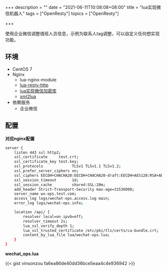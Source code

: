 +++
description = ""
date = "2021-06-11T10:08:08+08:00"
title = "lua实现微信机器人"
tags = ["OpenResty"]
topics = ["OpenResty"]

+++

使用企业微信调整值班人员信息，示例为联系人tag调整，可以自定义任何想实现功能。

## 环境

- CentOS 7
- Nginx
    - lua-nginx-module
    - [lua-resty-http](https://github.com/ledgetech/lua-resty-http)
    - [lua实现微信加密库](https://github.com/vinsonzou/WXBizMsgCrypt)
    - [xml2lua](https://github.com/manoelcampos/xml2lua)
- 依赖服务
    - 企业微信

## 配置

**对应nginx配置**

```sh
server {
    listen 443 ssl http2;
    ssl_certificate     test.crt;
    ssl_certificate_key test.key;
    ssl_protocols             TLSv1 TLSv1.1 TLSv1.2;
    ssl_prefer_server_ciphers on;
    ssl_ciphers EECDH+CHACHA20:EECDH+CHACHA20-draft:EECDH+AES128:RSA+AES128:EECDH+AES256:RSA+AES256:EECDH+3DES:RSA+3DES:!MD5;
    ssl_session_timeout       1d;
    ssl_session_cache         shared:SSL:20m;
    add_header Strict-Transport-Security max-age=31536000;
    server_name wx-ops.test.com;
    access_log logs/wechat-ops.access.log main;
    error_log logs/wechat-ops.info;

    location /api/ {
        resolver local=on ipv6=off;
        resolver_timeout 2s;
        lua_ssl_verify_depth 1;
        lua_ssl_trusted_certificate /etc/pki/tls/certs/ca-bundle.crt;
        content_by_lua_file lua/wechat-ops.lua;
    }
}
```

**wechat_ops.lua**

{{< gist vinsonzou fa6ea86de40dd36bce5eaa4c4e936942 >}}
